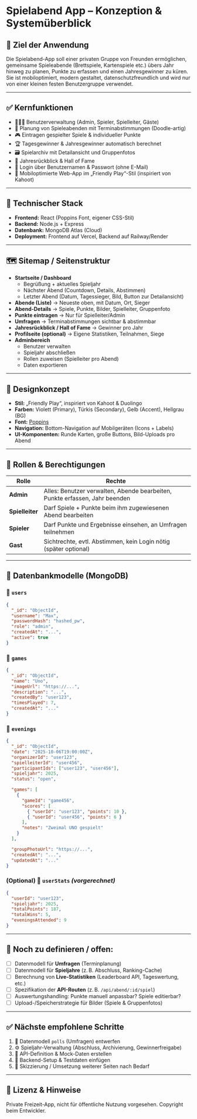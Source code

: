 # Spielabend App – Konzeption & Systemüberblick

## 🎯 Ziel der Anwendung

Die Spielabend-App soll einer privaten Gruppe von Freunden ermöglichen, gemeinsame Spieleabende (Brettspiele, Kartenspiele etc.) übers Jahr hinweg zu planen, Punkte zu erfassen und einen Jahresgewinner zu küren. Sie ist mobiloptimiert, modern gestaltet, datenschutzfreundlich und wird nur von einer kleinen festen Benutzergruppe verwendet.

---

## ✅ Kernfunktionen

- 🧑‍🤝‍🧑 Benutzerverwaltung (Admin, Spieler, Spielleiter, Gäste)
- 📅 Planung von Spieleabenden mit Terminabstimmungen (Doodle-artig)
- 🎮 Eintragen gespielter Spiele & individueller Punkte
- 🏆 Tagesgewinner & Jahresgewinner automatisch berechnet
- 🗃️ Spielarchiv mit Detailansicht und Gruppenfotos
- 🏅 Jahresrückblick & Hall of Fame
- 🔐 Login über Benutzernamen & Passwort (ohne E-Mail)
- 📱 Mobiloptimierte Web-App im „Friendly Play“-Stil (inspiriert von Kahoot)

---

## 🧱 Technischer Stack

- **Frontend:** React (Poppins Font, eigener CSS-Stil)
- **Backend:** Node.js + Express
- **Datenbank:** MongoDB Atlas (Cloud)
- **Deployment:** Frontend auf Vercel, Backend auf Railway/Render

---

## 🗺️ Sitemap / Seitenstruktur

- **Startseite / Dashboard**
  - Begrüßung + aktuelles Spieljahr
  - Nächster Abend (Countdown, Details, Abstimmen)
  - Letzter Abend (Datum, Tagessieger, Bild, Button zur Detailansicht)
- **Abende (Liste)** → Neueste oben, mit Datum, Ort, Sieger
- **Abend-Details** → Spiele, Punkte, Bilder, Spielleiter, Gruppenfoto
- **Punkte eintragen** → Nur für Spielleiter/Admin
- **Umfragen** → Terminabstimmungen sichtbar & abstimmbar
- **Jahresrückblick / Hall of Fame** → Gewinner pro Jahr
- **Profilseite (optional)** → Eigene Statistiken, Teilnahmen, Siege
- **Adminbereich**
  - Benutzer verwalten
  - Spieljahr abschließen
  - Rollen zuweisen (Spielleiter pro Abend)
  - Daten exportieren

---

## 🎨 Designkonzept

- **Stil:** „Friendly Play“, inspiriert von Kahoot & Duolingo
- **Farben:** Violett (Primary), Türkis (Secondary), Gelb (Accent), Hellgrau (BG)
- **Font:** [Poppins](https://fonts.google.com/specimen/Poppins)
- **Navigation:** Bottom-Navigation auf Mobilgeräten (Icons + Labels)
- **UI-Komponenten:** Runde Karten, große Buttons, Bild-Uploads pro Abend

---

## 👥 Rollen & Berechtigungen

| Rolle        | Rechte |
|--------------|--------|
| **Admin**    | Alles: Benutzer verwalten, Abende bearbeiten, Punkte erfassen, Jahr beenden |
| **Spielleiter** | Darf Spiele + Punkte beim ihm zugewiesenen Abend bearbeiten |
| **Spieler**  | Darf Punkte und Ergebnisse einsehen, an Umfragen teilnehmen |
| **Gast**     | Sichtrechte, evtl. Abstimmen, kein Login nötig (später optional) |

---

## 🧩 Datenbankmodelle (MongoDB)

### 🧑 `users`
```json
{
  "_id": "ObjectId",
  "username": "Max",
  "passwordHash": "hashed_pw",
  "role": "admin",
  "createdAt": "...",
  "active": true
}
```

### 🎲 `games`
```json
{
  "_id": "ObjectId",
  "name": "Uno",
  "imageUrl": "https://...",
  "description": "...",
  "createdBy": "user123",
  "timesPlayed": 7,
  "createdAt": "..."
}
```

### 📅 `evenings`
```json
{
  "_id": "ObjectId",
  "date": "2025-10-06T19:00:00Z",
  "organizerId": "user123",
  "spielleiterId": "user456",
  "participantIds": ["user123", "user456"],
  "spieljahr": 2025,
  "status": "open",

  "games": [
    {
      "gameId": "game456",
      "scores": [
        { "userId": "user123", "points": 10 },
        { "userId": "user456", "points": 6 }
      ],
      "notes": "Zweimal UNO gespielt"
    }
  ],

  "groupPhotoUrl": "https://...",
  "createdAt": "...",
  "updatedAt": "..."
}
```

### (Optional) 🧮 `userStats` *(vorgerechnet)*
```json
{
  "userId": "user123",
  "spieljahr": 2025,
  "totalPoints": 187,
  "totalWins": 5,
  "eveningsAttended": 9
}
```

---

## 📌 Noch zu definieren / offen:

- [ ] Datenmodell für **Umfragen** (Terminplanung)
- [ ] Datenmodell für **Spieljahre** (z. B. Abschluss, Ranking-Cache)
- [ ] Berechnung von **Live-Statistiken** (Leaderboard API, Tageswertung, etc.)
- [ ] Spezifikation der **API-Routen** (z. B. `/api/abend/:id/spiel`)
- [ ] Auswertungshandling: Punkte manuell anpassbar? Spiele editierbar?
- [ ] Upload-/Speicherstrategie für Bilder (Spiele & Gruppenfotos)

---

## ✅ Nächste empfohlene Schritte

1. 🔧 Datenmodell `polls` (Umfragen) entwerfen
2. ⚙️ Spieljahr-Verwaltung (Abschluss, Archivierung, Gewinnerfreigabe)
3. 🧪 API-Definition & Mock-Daten erstellen
4. 🧱 Backend-Setup & Testdaten einfügen
5. 🎨 Skizzierung / Umsetzung weiterer Seiten nach Bedarf

---

## 📂 Lizenz & Hinweise

Private Freizeit-App, nicht für öffentliche Nutzung vorgesehen. Copyright beim Entwickler.

